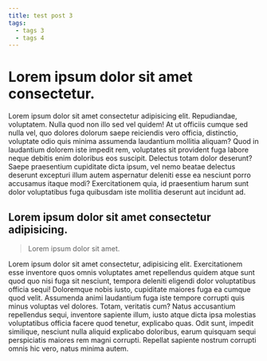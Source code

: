 ```yaml
---
title: test post 3
tags:
  - tags 3
  - tags 4
---
```


# Lorem ipsum dolor sit amet consectetur.

Lorem ipsum dolor sit amet consectetur adipisicing elit. Repudiandae, voluptatem. Nulla quod non illo sed vel quidem! At ut officiis cumque sed nulla vel, quo dolores dolorum saepe reiciendis vero officia, distinctio, voluptate odio quis minima assumenda laudantium mollitia aliquam? Quod in laudantium dolorem iste impedit rem, voluptates sit provident fuga labore neque debitis enim doloribus eos suscipit. Delectus totam dolor deserunt? Saepe praesentium cupiditate dicta ipsum, vel nemo beatae delectus deserunt excepturi illum autem aspernatur deleniti esse ea nesciunt porro accusamus itaque modi? Exercitationem quia, id praesentium harum sunt dolor voluptatibus fuga quibusdam iste mollitia deserunt aut incidunt ad.

## Lorem ipsum dolor sit amet consectetur adipisicing.

> Lorem ipsum dolor sit amet.

Lorem ipsum dolor sit amet consectetur, adipisicing elit. Exercitationem esse inventore quos omnis voluptates amet repellendus quidem atque sunt quod quo nisi fuga sit nesciunt, tempora deleniti eligendi dolor voluptatibus officia sequi! Doloremque nobis iusto, cupiditate maiores fuga ea cumque quod velit. Assumenda animi laudantium fuga iste tempore corrupti quis minus voluptas vel dolores. Totam, veritatis cum? Natus accusantium repellendus sequi, inventore sapiente illum, iusto atque dicta ipsa molestias voluptatibus officia facere quod tenetur, explicabo quas. Odit sunt, impedit similique, nesciunt nulla aliquid explicabo doloribus, earum quisquam sequi perspiciatis maiores rem magni corrupti. Repellat sapiente nostrum corrupti omnis hic vero, natus minima autem.
